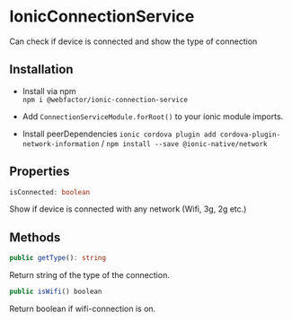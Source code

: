 # IonicConnectionService

Can check if device is connected and show the type of connection

## Installation

- Install via npm  
`npm i @webfactor/ionic-connection-service`

- Add `ConnectionServiceModule.forRoot()` to your ionic module imports.

- Install peerDependencies 
`ionic cordova plugin add cordova-plugin-network-information` /
`npm install --save @ionic-native/network`
 
## Properties
```typescript
isConnected: boolean
```
Show if device is connected with any network (Wifi, 3g, 2g etc.)

## Methods


```typescript
public getType(): string  
```
Return string of the type of the connection.

```typescript
public isWifi() boolean
```
Return boolean if wifi-connection is on.
